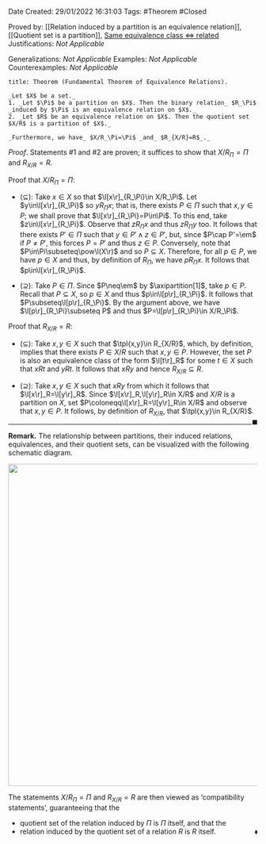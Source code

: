 <div class="topSpace"></div>

Date Created: 29/01/2022 16:31:03
Tags: #Theorem #Closed 

Proved by: [[Relation induced by a partition is an equivalence relation]], [[Quotient set is a partition]], [Same equivalence class $\Leftrightarrow$ related](Same%20equivalence%20class%20iff%20related.md)
Justifications: _Not Applicable_

Generalizations: _Not Applicable_
Examples: _Not Applicable_
Counterexamples: _Not Applicable_

``` ad-Theorem
title: Theorem (Fundamental Theorem of Equivalence Relations).

_Let $X$ be a set._
1. _Let $\Pi$ be a partition on $X$. Then the binary relation_ $R_\Pi$ _induced by $\Pi$ is an equivalence relation on $X$._
2. _Let $R$ be an equivalence relation on $X$. Then the quotient set $X/R$ is a partition of $X$._

_Furthermore, we have_ $X/R_\Pi=\Pi$ _and_ $R_{X/R}=R$_._

```

_Proof_. Statements $\#1$ and $\#2$ are proven; it suffices to show that $X/R_\Pi=\Pi$ and $R_{X/R}=R$.

Proof that $X/R_\Pi=\Pi$:
* ($\subseteq$): Take $x\in X$ so that $\l[x\r]_{R_\Pi}\in X/R_\Pi$. Let $y\in\l[x\r]_{R_\Pi}$ so $yR_\Pi x$; that is, there exists $P\in\Pi$ such that $x,y\in P$; we shall prove that $\l[x\r]_{R_\Pi}=P\in\Pi$. To this end, take $z\in\l[x\r]_{R_\Pi}$. Observe that $zR_\Pi x$ and thus $zR_\Pi y$ too. It follows that there exists $P'\in\Pi$ such that $y\in P'\land z\in P'$, but, since $P\cap P'=\em$ if $P\neq P'$, this forces $P=P'$ and thus $z\in P$. Conversely, note that $P\in\Pi\subseteq\pow\l(X\r)$ and so $P\subseteq X$. Therefore, for all $p\in P$, we have $p\in X$ and thus, by definition of $R_\Pi$, we have $pR_\Pi x$. It follows that $p\in\l[x\r]_{R_\Pi}$.

* ($\supseteq$): Take $P\in\Pi$. Since $P\neq\em$ by $\axipartition[1]$, take $p\in P$. Recall that $P\subseteq X$, so $p\in X$ and thus $p\in\l[p\r]_{R_\Pi}$. It follows that $P\subseteq\l[p\r]_{R_\Pi}$. By the argument above, we have $\l[p\r]_{R_\Pi}\subseteq P$ and thus $P=\l[p\r]_{R_\Pi}\in X/R_\Pi$.

Proof that $R_{X/R}=R$:
* ($\subseteq$): Take $x,y\in X$ such that $\tpl{x,y}\in R_{X/R}$, which, by definition, implies that there exists $P\in X/R$ such that $x,y\in P$. However, the set $P$ is also an equivalence class of the form $\l[t\r]_R$ for some $t\in X$ such that $xRt$ and $yRt$. It follows that $xRy$ and hence $R_{X/R}\subseteq R$.

* ($\supseteq$): Take $x,y\in X$ such that $xRy$ from which it follows that $\l[x\r]_R=\l[y\r]_R$. Since $\l[x\r]_R,\l[y\r]_R\in X/R$ and $X/R$ is a partition on $X$, set $P\coloneqq\l[x\r]_R=\l[y\r]_R\in X/R$ and observe that $x,y\in P$. It follows, by definition of $R_{X/R}$, that $\tpl{x,y}\in R_{X/R}$.<span style="float:right;">$\blacksquare$</span>

---

**Remark.** The relationship between partitions, their induced relations, equivalences, and their quotient sets, can be visualized with the following schematic diagram.

<center><img src="app://local/home/zhao/Dropbox/MathWiki/Images/2022-02-09_222004/image.svg", width=650></center>

The statements $X/R_\Pi=\Pi$ and $R_{X/R}=R$ are then viewed as $\textrm{`}$compatibility statements$\textrm{'}$, guaranteeing that the
* quotient set of the relation induced by $\Pi$ is $\Pi$ itself, and that the
* relation induced by the quotient set of a relation $R$ is $R$ itself.<span style="float:right;">$\blacklozenge$</span>
